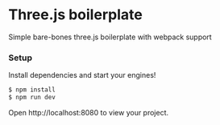 # Three.js boilerplate

Simple bare-bones three.js boilerplate with webpack support

### Setup

Install dependencies and start your engines! 

```bash
$ npm install
$ npm run dev
```

Open http://localhost:8080 to view your project.

